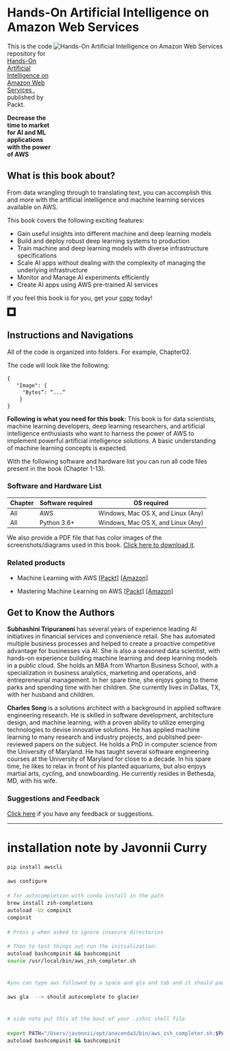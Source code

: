 # Hands-On Artificial Intelligence on Amazon Web Services 

<a href="https://www.packtpub.com/data/hands-on-artificial-intelligence-on-amazon-web-services?utm_source=github&utm_medium=repository&utm_campaign=9781789534146"><img src="https://www.packtpub.com/media/catalog/product/cache/4cdce5a811acc0d2926d7f857dceb83b/9/7/9781789534146-original.jpeg" alt="Hands-On Artificial Intelligence on Amazon Web Services " height="256px" align="right"></a>

This is the code repository for [Hands-On Artificial Intelligence on Amazon Web Services ](https://www.packtpub.com/data/hands-on-artificial-intelligence-on-amazon-web-services?utm_source=github&utm_medium=repository&utm_campaign=9781789534146), published by Packt.

**Decrease the time to market for AI and ML applications with the power of AWS**

## What is this book about?
From data wrangling through to translating text, you can accomplish this and more with the artificial intelligence and machine learning services available on AWS.


This book covers the following exciting features:
* Gain useful insights into different machine and deep learning models 
* Build and deploy robust deep learning systems to production 
* Train machine and deep learning models with diverse infrastructure specifications 
* Scale AI apps without dealing with the complexity of managing the underlying infrastructure 
* Monitor and Manage AI experiments efficiently 
* Create AI apps using AWS pre-trained AI services

If you feel this book is for you, get your [copy](https://www.amazon.com/dp/1789534143) today!

<a href="https://www.packtpub.com/?utm_source=github&utm_medium=banner&utm_campaign=GitHubBanner"><img src="https://raw.githubusercontent.com/PacktPublishing/GitHub/master/GitHub.png" 
alt="https://www.packtpub.com/" border="5" /></a>

## Instructions and Navigations
All of the code is organized into folders. For example, Chapter02.

The code will look like the following:
```
{
   "Image": {
     "Bytes”: “...”
    }
}
```

**Following is what you need for this book:**
This book is for data scientists, machine learning developers, deep learning researchers, and artificial intelligence enthusiasts who want to harness the power of AWS to implement powerful artificial intelligence solutions. A basic understanding of machine learning concepts is expected.

With the following software and hardware list you can run all code files present in the book (Chapter 1-13).
### Software and Hardware List
| Chapter | Software required | OS required |
| -------- | ------------------------------------ | ----------------------------------- |
| All | AWS | Windows, Mac OS X, and Linux (Any) |
| All  | Python 3.6+ | Windows, Mac OS X, and Linux (Any) |


We also provide a PDF file that has color images of the screenshots/diagrams used in this book. [Click here to download it](https://static.packt-cdn.com/downloads/9781789534146_ColorImages.pdf).

### Related products
* Machine Learning with AWS  [[Packt]](https://www.packtpub.com/big-data-and-business-intelligence/machine-learning-aws?utm_source=github&utm_medium=repository&utm_campaign=9781789806199) [[Amazon]](https://www.amazon.com/dp/1789806194)

* Mastering Machine Learning on AWS  [[Packt]](https://www.packtpub.com/in/big-data-and-business-intelligence/mastering-machine-learning-aws?utm_source=github&utm_medium=repository&utm_campaign=9781789349795) [[Amazon]](https://www.amazon.com/dp/1789349796)



## Get to Know the Authors
**Subhashini Tripuraneni** has several years of experience leading AI initiatives in financial services and convenience retail. She has automated multiple business processes and helped to create a proactive competitive advantage for businesses via AI. She is also a seasoned data scientist, with hands-on experience building machine learning and deep learning models in a public cloud. She holds an MBA from Wharton Business School, with a specialization in business analytics, marketing and operations, and entrepreneurial management. In her spare time, she enjoys going to theme parks and spending time with her children. She currently lives in Dallas, TX, with her husband and children.

**Charles Song** is a solutions architect with a background in applied software engineering research. He is skilled in software development, architecture design, and machine learning, with a proven ability to utilize emerging technologies to devise innovative solutions. He has applied machine learning to many research and industry projects, and published peer-reviewed papers on the subject. He holds a PhD in computer science from the University of Maryland. He has taught several software engineering courses at the University of Maryland for close to a decade. In his spare time, he likes to relax in front of his planted aquariums, but also enjoys martial arts, cycling, and snowboarding. He currently resides in Bethesda, MD, with his wife.



### Suggestions and Feedback
[Click here](https://docs.google.com/forms/d/e/1FAIpQLSdy7dATC6QmEL81FIUuymZ0Wy9vH1jHkvpY57OiMeKGqib_Ow/viewform) if you have any feedback or suggestions.


<hr>

# installation note by Javonnii Curry

```bash
pip install awscli

aws configure

# for autocompletion with conda install in the path
brew install zsh-completions
autoload -Uz compinit
compinit

# Press y when asked to ignore insecure directories

# Then to test things out run the initialization:
autoload bashcompinit && bashcompinit
source /usr/local/bin/aws_zsh_completer.sh


#you can type aws followed by a space and gla and tab and it should pause a bit and complete to the glacier command instead of file completion:

aws gla  --> should autocomplete to glacier


# side note put this at the bout of your .zshrc shell file

export PATH="/Users/javonnii/opt/anaconda3/bin/aws_zsh_completer.sh:$PATH"
autoload bashcompinit && bashcompinit
```